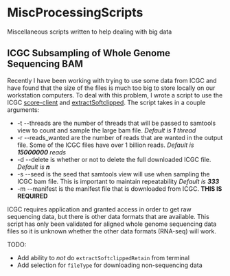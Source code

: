 
# MiscProcessingScripts
Miscellaneous scripts written to help dealing with big data

## ICGC Subsampling of Whole Genome Sequencing BAM
Recently I have been working with trying to use some data from ICGC and have found that the size of the files is much too big to store locally on our workstation computers. To deal with this problem, I wrote a script to use the ICGC [score-client](https://docs.icgc.org/download/guide/) and [extractSoftclipped](https://github.com/dpryan79/SE-MEI).
The script takes in a couple arguments:
* -t --threads are the number of threads that will be passed to samtools view to count and sample the large bam file. *Default is **1** thread*
* -r --reads_wanted are the number of reads that are wanted in the output file. Some of the ICGC files have over 1 billion reads. *Default is **15000000** reads*
* -d --delete is whether or not to delete the full downloaded ICGC file. *Default is **n***
* -s --seed is the seed that samtools view will use when sampling the ICGC bam file. This is important to maintain repeatability  *Default is **333***
* -m --manifest is the manifest file that is downloaded from ICGC. **THIS IS REQUIRED**

ICGC requires application and granted access in order to get raw sequencing data, but there is other data formats that are available. This script has only been validated for aligned whole genome sequencing data files so it is unknown whether the other data formats (RNA-seq) will work.

TODO:
* Add ability to *not* do `extractSoftclippedRetain` from terminal
* Add selection for `fileType` for downloading non-sequencing data
